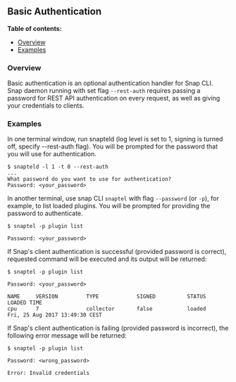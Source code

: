 <!--
http://www.apache.org/licenses/LICENSE-2.0.txt


Copyright 2017 Intel Corporation

Licensed under the Apache License, Version 2.0 (the "License");
you may not use this file except in compliance with the License.
You may obtain a copy of the License at

    http://www.apache.org/licenses/LICENSE-2.0

Unless required by applicable law or agreed to in writing, software
distributed under the License is distributed on an "AS IS" BASIS,
WITHOUT WARRANTIES OR CONDITIONS OF ANY KIND, either express or implied.
See the License for the specific language governing permissions and
limitations under the License.
-->

## Basic Authentication

**Table of contents:**
  * [Overview](#overview)
  * [Examples](#examples)

### Overview
Basic authentication is an optional authentication handler for Snap CLI. Snap daemon running with set flag `--rest-auth` requires passing a password
for REST API authentication on every request, as well as giving your credentials to clients.


### Examples
In one terminal window, run snapteld (log level is set to 1, signing is turned off, specify --rest-auth flag).
You will be prompted for the password that you will use for authentication.
```
$ snapteld -l 1 -t 0 --rest-auth
...
What password do you want to use for authentication?
Password: <your_password>
```

In another terminal, use snap CLI `snaptel` with flag `--password` (or `-p`), for example, to list loaded plugins.
You will be prompted for providing the password to authenticate.
```
$ snaptel -p plugin list

Password: <your_password>
```

If Snap's client authentication is successful (provided password is correct), requested command will be executed and its output will be returned:
```
$ snaptel -p plugin list

Password: <your_password>

NAME     VERSION         TYPE            SIGNED          STATUS          LOADED TIME
cpu      7               collector       false           loaded          Fri, 25 Aug 2017 13:49:30 CEST
```

If Snap's client authentication is failing (provided password is incorrect), the following error message will be returned:

```
$ snaptel -p plugin list

Password: <wrong_password>

Error: Invalid credentials
```
